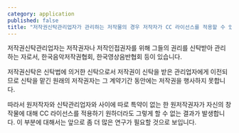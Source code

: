 ```yaml
---
category: application
published: false
title: "저작권신탁관리업자가 관리하는 저작물의 경우 저작자가 CC 라이선스를 적용할 수 있나요?"
---
```



저작권신탁관리업자는 저작권자나 저작인접권자를 위해 그들의 권리를 신탁받아 관리하는 자로서, 한국음악저작권협회, 한국영상음반협회 등이 있습니다. 

저작권신탁은 신탁법에 의거한 신탁으로서 저작권이 신탁을 받은 관리업자에게 이전되므로 신탁을 맡긴 원래의 저작권자는 그 계약기간 동안에는 저작권을 행사하지 못합니다. 

따라서 원저작자와 신탁관리업자와 사이에 따로 특약이 없는 한 원저작권자가 자신의 창작물에 대해 CC 라이선스를 적용하기 원하더라도 그렇게 할 수 없는 결과가 발생합니다. 이 부분에 대해서는 앞으로 좀 더 많은 연구가 필요할 것으로 보입니다.

